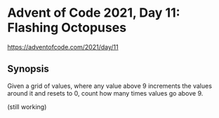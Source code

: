 # Advent of Code 2021, Day 11: Flashing Octopuses

https://adventofcode.com/2021/day/11

## Synopsis

Given a grid of values, where any value above 9 increments the values around it and resets to 0, count how many times values go above 9.

(still working)
